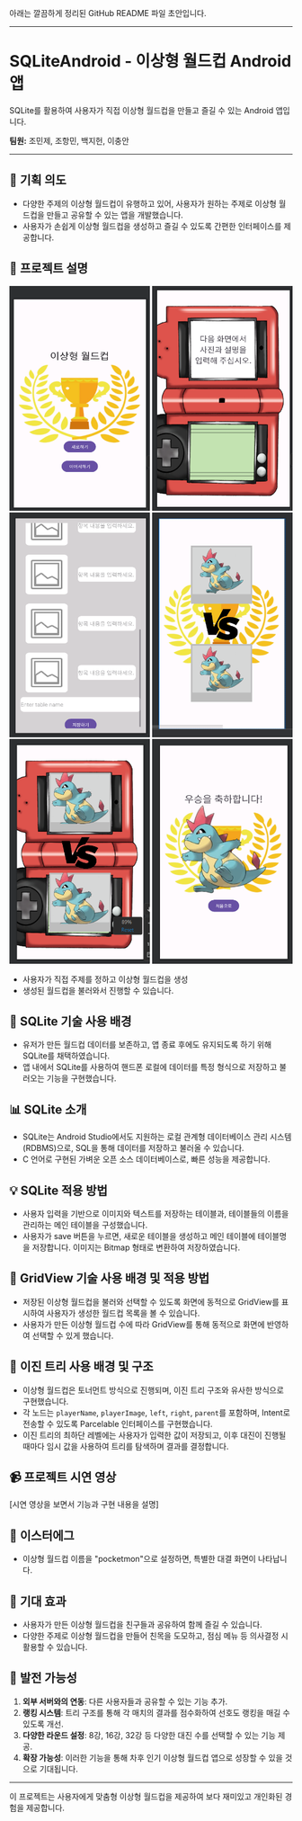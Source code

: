 아래는 깔끔하게 정리된 GitHub README 파일 초안입니다.

---

# SQLiteAndroid - 이상형 월드컵 Android 앱

SQLite를 활용하여 사용자가 직접 이상형 월드컵을 만들고 즐길 수 있는 Android 앱입니다.

**팀원:** 조민제, 조항민, 백지헌, 이충안

---

## 📌 기획 의도

- 다양한 주제의 이상형 월드컵이 유행하고 있어, 사용자가 원하는 주제로 이상형 월드컵을 만들고 공유할 수 있는 앱을 개발했습니다.
- 사용자가 손쉽게 이상형 월드컵을 생성하고 즐길 수 있도록 간편한 인터페이스를 제공합니다.

## 📱 프로젝트 설명

<div>
    <img src="readmeimage/스크린샷 2023-11-02 004009.png" width="250" height="400"/>
    <img src="readmeimage/스크린샷 2023-11-02 004023.png" width="250" height="400"/>
    <img src="readmeimage/스크린샷 2023-11-02 004033.png" width="250" height="400"/>
    <img src="readmeimage/스크린샷 2023-11-02 091702.png" width="250" height="400"/>
    <img src="readmeimage/스크린샷 2023-11-02 004056.png" width="250" height="400"/>
    <img src="readmeimage/스크린샷 2023-11-02 004106.png" width="250" height="400"/>
</div>

- 사용자가 직접 주제를 정하고 이상형 월드컵을 생성
- 생성된 월드컵을 불러와서 진행할 수 있습니다.

## 💾 SQLite 기술 사용 배경

- 유저가 만든 월드컵 데이터를 보존하고, 앱 종료 후에도 유지되도록 하기 위해 SQLite를 채택하였습니다.
- 앱 내에서 SQLite를 사용하여 핸드폰 로컬에 데이터를 특정 형식으로 저장하고 불러오는 기능을 구현했습니다.

## 📊 SQLite 소개

- SQLite는 Android Studio에서도 지원하는 로컬 관계형 데이터베이스 관리 시스템(RDBMS)으로, SQL을 통해 데이터를 저장하고 불러올 수 있습니다.
- C 언어로 구현된 가벼운 오픈 소스 데이터베이스로, 빠른 성능을 제공합니다.

## 💡 SQLite 적용 방법

- 사용자 입력을 기반으로 이미지와 텍스트를 저장하는 테이블과, 테이블들의 이름을 관리하는 메인 테이블을 구성했습니다.
- 사용자가 save 버튼을 누르면, 새로운 테이블을 생성하고 메인 테이블에 테이블명을 저장합니다. 이미지는 Bitmap 형태로 변환하여 저장하였습니다.

## 📐 GridView 기술 사용 배경 및 적용 방법

- 저장된 이상형 월드컵을 불러와 선택할 수 있도록 화면에 동적으로 GridView를 표시하여 사용자가 생성한 월드컵 목록을 볼 수 있습니다.
- 사용자가 만든 이상형 월드컵 수에 따라 GridView를 통해 동적으로 화면에 반영하여 선택할 수 있게 했습니다.

## 🌳 이진 트리 사용 배경 및 구조

- 이상형 월드컵은 토너먼트 방식으로 진행되며, 이진 트리 구조와 유사한 방식으로 구현했습니다.
- 각 노드는 `playerName`, `playerImage`, `left`, `right`, `parent`를 포함하며, Intent로 전송할 수 있도록 Parcelable 인터페이스를 구현했습니다.
- 이진 트리의 최하단 레벨에는 사용자가 입력한 값이 저장되고, 이후 대진이 진행될 때마다 임시 값을 사용하여 트리를 탐색하며 결과를 결정합니다.

## 📹 프로젝트 시연 영상

[시연 영상을 보면서 기능과 구현 내용을 설명]

## 🐣 이스터에그

- 이상형 월드컵 이름을 "pocketmon"으로 설정하면, 특별한 대결 화면이 나타납니다.

## 💬 기대 효과

- 사용자가 만든 이상형 월드컵을 친구들과 공유하여 함께 즐길 수 있습니다.
- 다양한 주제로 이상형 월드컵을 만들어 친목을 도모하고, 점심 메뉴 등 의사결정 시 활용할 수 있습니다.

## 🚀 발전 가능성

1. **외부 서버와의 연동**: 다른 사용자들과 공유할 수 있는 기능 추가.
2. **랭킹 시스템**: 트리 구조를 통해 각 매치의 결과를 점수화하여 선호도 랭킹을 매길 수 있도록 개선.
3. **다양한 라운드 설정**: 8강, 16강, 32강 등 다양한 대진 수를 선택할 수 있는 기능 제공.
4. **확장 가능성**: 이러한 기능을 통해 차후 인기 이상형 월드컵 앱으로 성장할 수 있을 것으로 기대됩니다.

---

이 프로젝트는 사용자에게 맞춤형 이상형 월드컵을 제공하여 보다 재미있고 개인화된 경험을 제공합니다.
